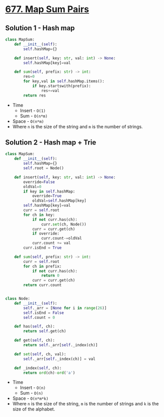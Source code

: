 # [677. Map Sum Pairs](https://leetcode.com/problems/map-sum-pairs/)

## Solution 1 - Hash map

```py
class MapSum:
    def __init__(self):
        self.hashMap={}

    def insert(self, key: str, val: int) -> None:
        self.hashMap[key]=val

    def sum(self, prefix: str) -> int:
        res=0
        for key,val in self.hashMap.items():
            if key.startswith(prefix):
                res+=val
        return res
```

- Time 
  - Insert - `O(1)`
  - Sum - `O(n*m)`
- Space - `O(n*m)`
- Where `n` is the size of the string and `m` is the number of strings.

## Solution 2 - Hash map + Trie

```py
class MapSum:
    def __init__(self):
        self.hashMap={}
        self.root = Node()

    def insert(self, key: str, val: int) -> None:
        override=False
        oldVal=0
        if key in self.hashMap:
            override=True
            oldVal=self.hashMap[key]
        self.hashMap[key]=val
        curr = self.root
        for ch in key:
            if not curr.has(ch):
                curr.set(ch, Node())
            curr = curr.get(ch)
            if override:
                curr.count-=oldVal
            curr.count += val
        curr.isEnd = True

    def sum(self, prefix: str) -> int:
        curr = self.root
        for ch in prefix:
            if not curr.has(ch):
                return 0
            curr = curr.get(ch)
        return curr.count


class Node:
    def __init__(self):
        self._arr = [None for i in range(26)]
        self.isEnd = False
        self.count = 0

    def has(self, ch):
        return self.get(ch)

    def get(self, ch):
        return self._arr[self._index(ch)]

    def set(self, ch, val):
        self._arr[self._index(ch)] = val

    def _index(self, ch):
        return ord(ch)-ord('a')
```

- Time
  - Insert - `O(n)`
  - Sum - `O(n)`
- Space - `O(n*m*k)`
- Where `n` is the size of the string, `m` is the number of strings and `k` is the size of the alphabet.